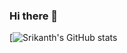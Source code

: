 ### Hi there 👋

[![Srikanth's GitHub stats](https://github-readme-stats.vercel.app/api?username=Cloud-Strife-182000&show_icons=true&theme=radical)
